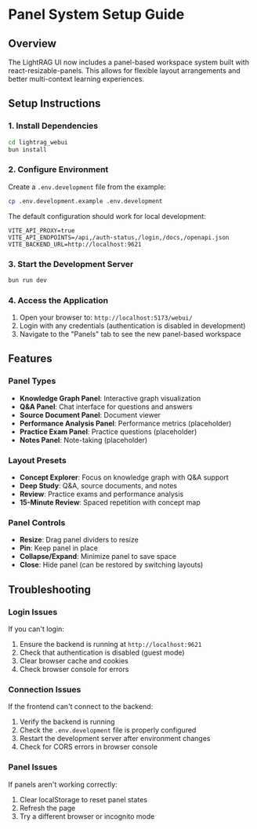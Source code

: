 # Panel System Setup Guide

## Overview
The LightRAG UI now includes a panel-based workspace system built with react-resizable-panels. This allows for flexible layout arrangements and better multi-context learning experiences.

## Setup Instructions

### 1. Install Dependencies
```bash
cd lightrag_webui
bun install
```

### 2. Configure Environment
Create a `.env.development` file from the example:
```bash
cp .env.development.example .env.development
```

The default configuration should work for local development:
```
VITE_API_PROXY=true
VITE_API_ENDPOINTS=/api,/auth-status,/login,/docs,/openapi.json
VITE_BACKEND_URL=http://localhost:9621
```

### 3. Start the Development Server
```bash
bun run dev
```

### 4. Access the Application
1. Open your browser to: `http://localhost:5173/webui/`
2. Login with any credentials (authentication is disabled in development)
3. Navigate to the "Panels" tab to see the new panel-based workspace

## Features

### Panel Types
- **Knowledge Graph Panel**: Interactive graph visualization
- **Q&A Panel**: Chat interface for questions and answers
- **Source Document Panel**: Document viewer
- **Performance Analysis Panel**: Performance metrics (placeholder)
- **Practice Exam Panel**: Practice questions (placeholder)
- **Notes Panel**: Note-taking (placeholder)

### Layout Presets
- **Concept Explorer**: Focus on knowledge graph with Q&A support
- **Deep Study**: Q&A, source documents, and notes
- **Review**: Practice exams and performance analysis
- **15-Minute Review**: Spaced repetition with concept map

### Panel Controls
- **Resize**: Drag panel dividers to resize
- **Pin**: Keep panel in place
- **Collapse/Expand**: Minimize panel to save space
- **Close**: Hide panel (can be restored by switching layouts)

## Troubleshooting

### Login Issues
If you can't login:
1. Ensure the backend is running at `http://localhost:9621`
2. Check that authentication is disabled (guest mode)
3. Clear browser cache and cookies
4. Check browser console for errors

### Connection Issues
If the frontend can't connect to the backend:
1. Verify the backend is running
2. Check the `.env.development` file is properly configured
3. Restart the development server after environment changes
4. Check for CORS errors in browser console

### Panel Issues
If panels aren't working correctly:
1. Clear localStorage to reset panel states
2. Refresh the page
3. Try a different browser or incognito mode